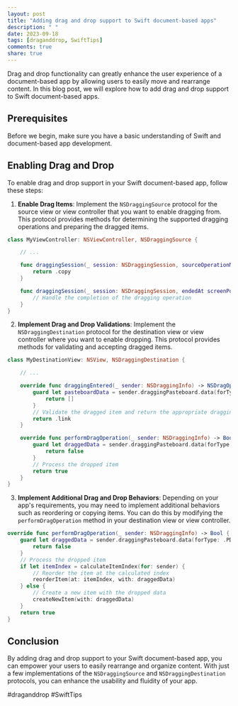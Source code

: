 ```yaml
---
layout: post
title: "Adding drag and drop support to Swift document-based apps"
description: " "
date: 2023-09-18
tags: [draganddrop, SwiftTips]
comments: true
share: true
---
```


Drag and drop functionality can greatly enhance the user experience of a document-based app by allowing users to easily move and rearrange content. In this blog post, we will explore how to add drag and drop support to Swift document-based apps.

## Prerequisites

Before we begin, make sure you have a basic understanding of Swift and document-based app development.

## Enabling Drag and Drop

To enable drag and drop support in your Swift document-based app, follow these steps:

1. **Enable Drag Items**: Implement the `NSDraggingSource` protocol for the source view or view controller that you want to enable dragging from. This protocol provides methods for determining the supported dragging operations and preparing the dragged items.

```swift
class MyViewController: NSViewController, NSDraggingSource {

    // ...

    func draggingSession(_ session: NSDraggingSession, sourceOperationMaskFor context: NSDraggingContext) -> NSDragOperation {
        return .copy
    }

    func draggingSession(_ session: NSDraggingSession, endedAt screenPoint: NSPoint, operation: NSDragOperation) {
        // Handle the completion of the dragging operation
    }
}
```

2. **Implement Drag and Drop Validations**: Implement the `NSDraggingDestination` protocol for the destination view or view controller where you want to enable dropping. This protocol provides methods for validating and accepting dragged items.

```swift
class MyDestinationView: NSView, NSDraggingDestination {

    // ...

    override func draggingEntered(_ sender: NSDraggingInfo) -> NSDragOperation {
        guard let pasteboardData = sender.draggingPasteboard.data(forType: .PDF) else {
            return []
        }
        // Validate the dragged item and return the appropriate dragging operation
        return .link
    }

    override func performDragOperation(_ sender: NSDraggingInfo) -> Bool {
        guard let draggedData = sender.draggingPasteboard.data(forType: .PDF) else {
            return false
        }
        // Process the dropped item
        return true
    }
}
```

3. **Implement Additional Drag and Drop Behaviors**: Depending on your app's requirements, you may need to implement additional behaviors such as reordering or copying items. You can do this by modifying the `performDragOperation` method in your destination view or view controller.

```swift
override func performDragOperation(_ sender: NSDraggingInfo) -> Bool {
    guard let draggedData = sender.draggingPasteboard.data(forType: .PDF) else {
        return false
    }
    // Process the dropped item
    if let itemIndex = calculateItemIndex(for: sender) {
        // Reorder the item at the calculated index
        reorderItem(at: itemIndex, with: draggedData)
    } else {
        // Create a new item with the dropped data
        createNewItem(with: draggedData)
    }
    return true
}
```

## Conclusion

By adding drag and drop support to your Swift document-based app, you can empower your users to easily rearrange and organize content. With just a few implementations of the `NSDraggingSource` and `NSDraggingDestination` protocols, you can enhance the usability and fluidity of your app.

#draganddrop #SwiftTips